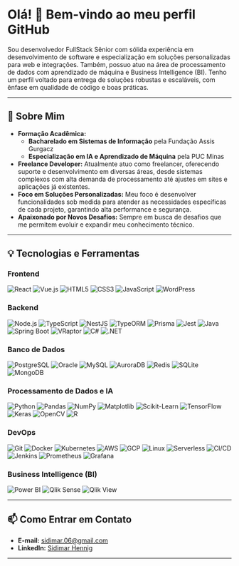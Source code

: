 # Olá! 👋 Bem-vindo ao meu perfil GitHub

Sou desenvolvedor FullStack Sênior com sólida experiência em desenvolvimento de software e especialização em soluções personalizadas para web e integrações. Também, possuo atuo na área de processamento de dados com aprendizado de máquina e Business Intelligence (BI). Tenho um perfil voltado para entrega de soluções robustas e escaláveis, com ênfase em qualidade de código e boas práticas.

---

## 💼 Sobre Mim

- **Formação Acadêmica:**  
  - **Bacharelado em Sistemas de Informação** pela Fundação Assis Gurgacz  
  - **Especialização em IA e Aprendizado de Máquina** pela PUC Minas  
- **Freelance Developer:** Atualmente atuo como freelancer, oferecendo suporte e desenvolvimento em diversas áreas, desde sistemas complexos com alta demanda de processamento até ajustes em sites e aplicações já existentes.
- **Foco em Soluções Personalizadas:** Meu foco é desenvolver funcionalidades sob medida para atender as necessidades específicas de cada projeto, garantindo alta performance e segurança.
- **Apaixonado por Novos Desafios:** Sempre em busca de desafios que me permitem evoluir e expandir meu conhecimento técnico.

---

## 💡 Tecnologias e Ferramentas

### Frontend
![React](https://img.shields.io/badge/React-61DAFB?style=for-the-badge&logo=react&logoColor=black)
![Vue.js](https://img.shields.io/badge/Vue.js-4FC08D?style=for-the-badge&logo=vue.js&logoColor=white)
![HTML5](https://img.shields.io/badge/HTML5-E34F26?style=for-the-badge&logo=html5&logoColor=white)
![CSS3](https://img.shields.io/badge/CSS3-1572B6?style=for-the-badge&logo=css3&logoColor=white)
![JavaScript](https://img.shields.io/badge/JavaScript-F7DF1E?style=for-the-badge&logo=javascript&logoColor=black)
![WordPress](https://img.shields.io/badge/WordPress-21759B?style=for-the-badge&logo=wordpress&logoColor=white)

### Backend
![Node.js](https://img.shields.io/badge/Node.js-339933?style=for-the-badge&logo=node.js&logoColor=white)
![TypeScript](https://img.shields.io/badge/TypeScript-007ACC?style=for-the-badge&logo=typescript&logoColor=white)
![NestJS](https://img.shields.io/badge/NestJS-E0234E?style=for-the-badge&logo=nestjs&logoColor=white)
![TypeORM](https://img.shields.io/badge/TypeORM-E0234E?style=for-the-badge&logo=typeorm&logoColor=white)
![Prisma](https://img.shields.io/badge/Prisma-2D3748?style=for-the-badge&logo=prisma&logoColor=white)
![Jest](https://img.shields.io/badge/Jest-C21325?style=for-the-badge&logo=jest&logoColor=white)
![Java](https://img.shields.io/badge/Java-007396?style=for-the-badge&logo=java&logoColor=white)
![Spring Boot](https://img.shields.io/badge/Spring_Boot-6DB33F?style=for-the-badge&logo=spring-boot&logoColor=white)
![VRaptor](https://img.shields.io/badge/VRaptor-6DB33F?style=for-the-badge)
![C#](https://img.shields.io/badge/C%23-239120?style=for-the-badge&logo=c-sharp&logoColor=white)
![.NET](https://img.shields.io/badge/.NET-512BD4?style=for-the-badge&logo=dotnet&logoColor=white)

### Banco de Dados
![PostgreSQL](https://img.shields.io/badge/PostgreSQL-316192?style=for-the-badge&logo=postgresql&logoColor=white)
![Oracle](https://img.shields.io/badge/Oracle-F80000?style=for-the-badge&logo=oracle&logoColor=white)
![MySQL](https://img.shields.io/badge/MySQL-4479A1?style=for-the-badge&logo=mysql&logoColor=white)
![AuroraDB](https://img.shields.io/badge/Amazon%20Aurora-232F3E?style=for-the-badge&logo=amazon-aws&logoColor=white)
![Redis](https://img.shields.io/badge/Redis-DC382D?style=for-the-badge&logo=redis&logoColor=white)
![SQLite](https://img.shields.io/badge/SQLite-003B57?style=for-the-badge&logo=sqlite&logoColor=white)
![MongoDB](https://img.shields.io/badge/MongoDB-47A248?style=for-the-badge&logo=mongodb&logoColor=white)

### Processamento de Dados e IA
![Python](https://img.shields.io/badge/Python-3776AB?style=for-the-badge&logo=python&logoColor=white)
![Pandas](https://img.shields.io/badge/Pandas-150458?style=for-the-badge&logo=pandas&logoColor=white)
![NumPy](https://img.shields.io/badge/NumPy-013243?style=for-the-badge&logo=numpy&logoColor=white)
![Matplotlib](https://img.shields.io/badge/Matplotlib-00557F?style=for-the-badge)
![Scikit-Learn](https://img.shields.io/badge/Scikit--Learn-F7931E?style=for-the-badge&logo=scikit-learn&logoColor=white)
![TensorFlow](https://img.shields.io/badge/TensorFlow-FF6F00?style=for-the-badge&logo=tensorflow&logoColor=white)
![Keras](https://img.shields.io/badge/Keras-D00000?style=for-the-badge&logo=keras&logoColor=white)
![OpenCV](https://img.shields.io/badge/OpenCV-5C3EE8?style=for-the-badge&logo=opencv&logoColor=white)
![R](https://img.shields.io/badge/R-276DC3?style=for-the-badge&logo=r&logoColor=white)

### DevOps
![Git](https://img.shields.io/badge/Git-F05032?style=for-the-badge&logo=git&logoColor=white)
![Docker](https://img.shields.io/badge/Docker-2496ED?style=for-the-badge&logo=docker&logoColor=white)
![Kubernetes](https://img.shields.io/badge/Kubernetes-326CE5?style=for-the-badge&logo=kubernetes&logoColor=white)
![AWS](https://img.shields.io/badge/AWS-232F3E?style=for-the-badge&logo=amazon-aws&logoColor=white)
![GCP](https://img.shields.io/badge/GCP-4285F4?style=for-the-badge&logo=google-cloud&logoColor=white)
![Linux](https://img.shields.io/badge/Linux-FCC624?style=for-the-badge&logo=linux&logoColor=black)
![Serverless](https://img.shields.io/badge/Serverless-FD5750?style=for-the-badge&logo=serverless&logoColor=white)
![CI/CD](https://img.shields.io/badge/CI%2FCD-4CAF50?style=for-the-badge&logo=CircleCI&logoColor=white)
![Jenkins](https://img.shields.io/badge/Jenkins-D24939?style=for-the-badge&logo=jenkins&logoColor=white)
![Prometheus](https://img.shields.io/badge/Prometheus-E6522C?style=for-the-badge&logo=prometheus&logoColor=white)
![Grafana](https://img.shields.io/badge/Grafana-F46800?style=for-the-badge&logo=grafana&logoColor=white)

### Business Intelligence (BI)
![Power BI](https://img.shields.io/badge/PowerBI-F2C811?style=for-the-badge&logo=powerbi&logoColor=black)
![Qlik Sense](https://img.shields.io/badge/Qlik%20Sense-45B8C6?style=for-the-badge)
![Qlik View](https://img.shields.io/badge/Qlik%20View-009845?style=for-the-badge)


---

## 📫 Como Entrar em Contato

- **E-mail:** [sidimar.06@gmail.com](mailto:sidimar.06@gmail.com)
- **LinkedIn:** [Sidimar Hennig](https://www.linkedin.com/in/sidimar-h-03219b11)

---


<!--
**Sidimar1999/Sidimar1999** is a ✨ _special_ ✨ repository because its `README.md` (this file) appears on your GitHub profile.

Here are some ideas to get you started:

- 🔭 I’m currently working on ...
- 🌱 I’m currently learning ...
- 👯 I’m looking to collaborate on ...
- 🤔 I’m looking for help with ...
- 💬 Ask me about ...
- 📫 How to reach me: ...
- 😄 Pronouns: ...
- ⚡ Fun fact: ...
-->
